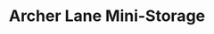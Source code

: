 ---
title: "Archer Lane Mini-Storage"
url: /zanesville/archer-lane-mini-storage/
shop: storage rental
---